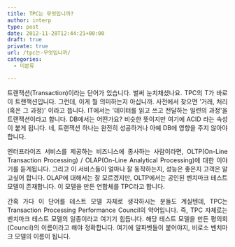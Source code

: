 ```yaml
---
title: TPC는 무엇입니까?
author: interp
type: post
date: 2012-11-28T12:44:21+00:00
draft: true
private: true
url: /tpc는-무엇입니까/
categories:
  - 미분류

---
```

<p style="text-align: justify;">
  트랜잭션(Transaction)이라는 단어가 있습니다. 벌써 눈치채셨나요. TPC의 T가 바로 이 트랜잭션입니다. 그런데, 이게 뭘 의미하는지 아십니까. 사전에서 찾으면 '거래, 처리(혹은 그 과정)' 이라고 뜹니다. IT에서는 '데이터를 읽고 쓰고 전달하는 일련의 과정'을 트랜잭션이라고 합니다. DB에서는 어떤가요? 비슷한 뜻이지만 여기에 ACID 라는 속성이 붙게 됩니다. 네, 트랜잭션 하나는 완전히 성공하거나 아예 DB에 영향을 주지 않아야 합니다.
</p>

<p style="text-align: justify;">
  엔터프라이즈 서비스를 제공하는 비즈니스에 종사하는 사람이라면, OLTP(On-Line Transaction Processing) / OLAP(On-Line Analytical Processing)에 대한 이야기를 듣게됩니다. 그리고 이 서비스들이 얼마나 잘 동작하는지, 성능은 좋은지 고객은 알고싶어 합니다. OLAP에 대해서는 잘 모르겠지만, OLTP에서는 공인된 벤치마크 테스트 모델이 존재합니다. 이 모델을 만든 연합체를 TPC라고 합니다.
</p>

<p style="text-align: justify;">
  간혹 가다 이 단어를 테스트 모델 자체로 생각하시는 분들도 계실텐데,&nbsp;TPC는 Transaction Processing Performance Council의 약어입니다. 즉, TPC 자체로는 벤치마크 테스트 모델의 일종이라고 여기기&nbsp;힘듭니다. 해당 테스트 모델을 만든 평의회(Council)의 이름이라고 해야 정확합니다. 여기에 알파벳들이 붙어야지, 비로소 벤치마크 모델의 이름이 됩니다.
</p>